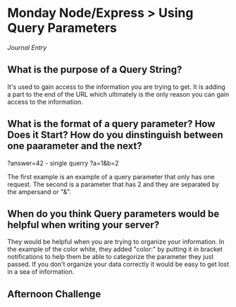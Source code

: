 # Monday Node/Express > Using Query Parameters
_Journal Entry_

## What is the purpose of a Query String?
It's used to gain access to the information you are trying to get. It is adding a part to the end of the URL which ultimately is the only reason you can gain access to the information. 
 

 ## What is the format of a query parameter? How Does it Start? How do you dinstinguish between one paarameter and the next?
?answer=42  - single querry 
?a=1&b=2 

The first example is an example of a query parameter that only has one request. The second is a parameter that has 2 and they are separated by the ampersand or "&".


 ## When do you think Query parameters would be helpful when writing your server? 

They would be helpful when you are trying to organize your information. In the example of the color white, they added "color:" by putting it in bracket notifications to help them be able to categorize the parameter they just passed. If you don't organize your data correctly it would be easy to get lost in a sea of information. 

## Afternoon Challenge






